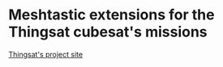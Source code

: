 # Meshtastic extensions for the Thingsat cubesat's missions

[Thingsat's project site](https://gricad-gitlab.univ-grenoble-alpes.fr/thingsat/public/)

